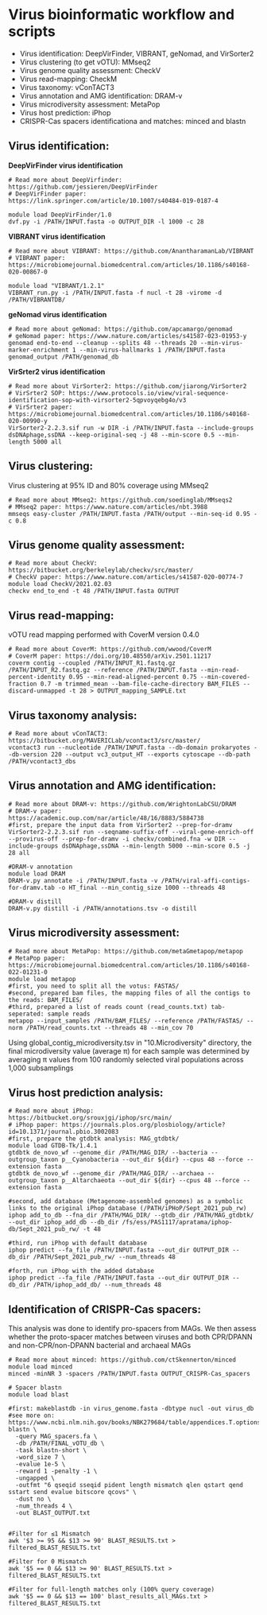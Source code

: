 # Virus bioinformatic workflow and scripts
- Virus identification: DeepVirFinder, VIBRANT, geNomad, and VirSorter2
- Virus clustering (to get vOTU): MMseq2
- Virus genome quality assessment: CheckV
- Virus read-mapping: CheckM
- Virus taxonomy: vConTACT3
- Virus annotation and AMG identification: DRAM-v
- Virus microdiversity assessment: MetaPop
- Virus host prediction: iPhop
- CRISPR-Cas spacers identificationa and matches: minced and blastn

## Virus identification:
**DeepVirFinder virus identification**
```
# Read more about DeepVirfinder: https://github.com/jessieren/DeepVirFinder
# DeepVirFinder paper: https://link.springer.com/article/10.1007/s40484-019-0187-4

module load DeepVirFinder/1.0
dvf.py -i /PATH/INPUT.fasta -o OUTPUT_DIR -l 1000 -c 28
```
**VIBRANT virus identification**
```
# Read more about VIBRANT: https://github.com/AnantharamanLab/VIBRANT
# VIBRANT paper: https://microbiomejournal.biomedcentral.com/articles/10.1186/s40168-020-00867-0

module load "VIBRANT/1.2.1"
VIBRANT_run.py -i /PATH/INPUT.fasta -f nucl -t 28 -virome -d /PATH/VIBRANTDB/
```

**geNomad virus identification**
```
# Read more about geNomad: https://github.com/apcamargo/genomad
# geNomad paper: https://www.nature.com/articles/s41587-023-01953-y
genomad end-to-end --cleanup --splits 48 --threads 20 --min-virus-marker-enrichment 1 --min-virus-hallmarks 1 /PATH/INPUT.fasta genomad_output /PATH/genomad_db
```

**VirSrter2 virus identification**
```
# Read more about VirSorter2: https://github.com/jiarong/VirSorter2
# VirSrter2 SOP: https://www.protocols.io/view/viral-sequence-identification-sop-with-virsorter2-5qpvoyqebg4o/v3
# VirSrter2 paper: https://microbiomejournal.biomedcentral.com/articles/10.1186/s40168-020-00990-y
VirSorter2-2.2.3.sif run -w DIR -i /PATH/INPUT.fasta --include-groups dsDNAphage,ssDNA --keep-original-seq -j 48 --min-score 0.5 --min-length 5000 all
```

## Virus clustering:
Virus clustering at 95% ID and 80% coverage using MMseq2
```
# Read more about MMseq2: https://github.com/soedinglab/MMseqs2
# MMseq2 paper: https://www.nature.com/articles/nbt.3988
mmseqs easy-cluster /PATH/INPUT.fasta /PATH/output --min-seq-id 0.95 -c 0.8
```

## Virus genome quality assessment:
```
# Read more about CheckV: https://bitbucket.org/berkeleylab/checkv/src/master/
# CheckV paper: https://www.nature.com/articles/s41587-020-00774-7
module load CheckV/2021.02.03
checkv end_to_end -t 48 /PATH/INPUT.fasta OUTPUT
```

## Virus read-mapping:
vOTU read mapping performed with CoverM version 0.4.0
```
# Read more about CoverM: https://github.com/wwood/CoverM
# CoverM paper: https://doi.org/10.48550/arXiv.2501.11217
coverm contig --coupled /PATH/INPUT_R1.fastq.gz /PATH/INPUT_R2.fastq.gz --reference /PATH/INPUT.fasta --min-read-percent-identity 0.95 --min-read-aligned-percent 0.75 --min-covered-fraction 0.7 -m trimmed_mean --bam-file-cache-directory BAM_FILES --discard-unmapped -t 28 > OUTPUT_mapping_SAMPLE.txt
```

## Virus taxonomy analysis: 
```
# Read more about vConTACT3: https://bitbucket.org/MAVERICLab/vcontact3/src/master/
vcontact3 run --nucleotide /PATH/INPUT.fasta --db-domain prokaryotes --db-version 220 --output vc3_output_HT --exports cytoscape --db-path /PATH/vcontact3_dbs
```

## Virus annotation and AMG identification:
```
# Read more about DRAM-v: https://github.com/WrightonLabCSU/DRAM
# DRAM-v paper: https://academic.oup.com/nar/article/48/16/8883/5884738
#first, prepare the input data from VirSorter2 --prep-for-dramv
VirSorter2-2.2.3.sif run --seqname-suffix-off --viral-gene-enrich-off --provirus-off --prep-for-dramv -i checkv/combined.fna -w DIR --include-groups dsDNAphage,ssDNA --min-length 5000 --min-score 0.5 -j 28 all

#DRAM-v annotation
module load DRAM
DRAM-v.py annotate -i /PATH/INPUT.fasta -v /PATH/viral-affi-contigs-for-dramv.tab -o HT_final --min_contig_size 1000 --threads 48

#DRAM-v distill
DRAM-v.py distill -i /PATH/annotations.tsv -o distill
```

## Virus microdiversity assessment:
```
# Read more about MetaPop: https://github.com/metaGmetapop/metapop 
# MetaPop paper: https://microbiomejournal.biomedcentral.com/articles/10.1186/s40168-022-01231-0
module load metapop
#first, you need to split all the votus: FASTAS/
#second, prepared bam files, the mapping files of all the contigs to the reads: BAM_FILES/
#third, prepared a list of reads count (read_counts.txt) tab-seperated: sample reads
metapop --input_samples /PATH/BAM_FILES/ --reference /PATH/FASTAS/ --norm /PATH/read_counts.txt --threads 48 --min_cov 70
```
Using global_contig_microdiversity.tsv in "10.Microdiversity" directory, the final microdiversity value (average π) for each sample was determined by averaging π values from 100 randomly selected viral populations across 1,000 subsamplings

## Virus host prediction analysis:
```
# Read more about iPhop: https://bitbucket.org/srouxjgi/iphop/src/main/
# iPhop paper: https://journals.plos.org/plosbiology/article?id=10.1371/journal.pbio.3002083
#first, prepare the gtdbtk analysis: MAG_gtdbtk/
module load GTDB-Tk/1.4.1
gtdbtk de_novo_wf --genome_dir /PATH/MAG_DIR/ --bacteria --outgroup_taxon p__Cyanobacteria --out_dir ${dir} --cpus 48 --force --extension fasta
gtdbtk de_novo_wf --genome_dir /PATH/MAG_DIR/ --archaea --outgroup_taxon p__Altarchaeota --out_dir ${dir} --cpus 48 --force --extension fasta

#second, add database (Metagenome-assembled genomes) as a symbolic links to the original iPhop database (/PATH/iPHoP/Sept_2021_pub_rw)
iphop add_to_db --fna_dir /PATH/MAG_DIR/ --gtdb_dir /PATH/MAG_gtdbtk/ --out_dir iphop_add_db --db_dir /fs/ess/PAS1117/apratama/iphop-db/Sept_2021_pub_rw/ -t 48

#third, run iPhop with default database
iphop predict --fa_file /PATH/INPUT.fasta --out_dir OUTPUT_DIR --db_dir /PATH/Sept_2021_pub_rw/ --num_threads 48

#forth, run iPhop with the added database
iphop predict --fa_file /PATH/INPUT.fasta --out_dir OUTPUT_DIR --db_dir /PATH/iphop_add_db/ --num_threads 48
```

## Identification of CRISPR-Cas spacers:
This analysis was done to identify pro-spacers from MAGs. We then assess whether the proto-spacer matches between viruses and both CPR/DPANN and non-CPR/non-DPANN bacterial and archaeal MAGs
```
# Read more about minced: https://github.com/ctSkennerton/minced
module load minced
minced -minNR 3 -spacers /PATH/INPUT.fasta OUTPUT_CRISPR-Cas_spacers

# Spacer blastn
module load blast

#first: makeblastdb -in virus_genome.fasta -dbtype nucl -out virus_db
#see more on: https://www.ncbi.nlm.nih.gov/books/NBK279684/table/appendices.T.options_common_to_all_blast/
blastn \
  -query MAG_spacers.fa \
  -db /PATH/FINAL_vOTU_db \
  -task blastn-short \
  -word_size 7 \
  -evalue 1e-5 \
  -reward 1 -penalty -1 \
  -ungapped \
  -outfmt "6 qseqid sseqid pident length mismatch qlen qstart qend sstart send evalue bitscore qcovs" \
  -dust no \
  -num_threads 4 \
  -out BLAST_OUTPUT.txt


#Filter for ≤1 Mismatch
awk '$3 >= 95 && $13 >= 90' BLAST_RESULTS.txt > filtered_BLAST_RESULTS.txt

#Filter for 0 Mismatch
awk '$5 == 0 && $13 >= 90' BLAST_RESULTS.txt > filtered_BLAST_RESULTS.txt

#Filter for full-length matches only (100% query coverage)
awk '$5 == 0 && $13 == 100' blast_results_all_MAGs.txt > filtered_BLAST_RESULTS.txt
```


